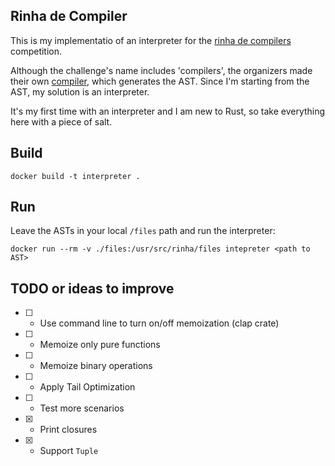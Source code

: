 ## Rinha de Compiler

This is my implementatio of an interpreter for the [rinha de compilers](https://github.com/aripiprazole/rinha-de-compiler) competition.

Although the challenge's name includes 'compilers', the organizers made their own [compiler](https://docs.rs/rinha/latest/rinha/), which generates the AST. Since I'm starting from the AST, my solution is an interpreter.

It's my first time with an interpreter and I am new to Rust, so take everything here with a piece of salt.

## Build

```
docker build -t interpreter .
```

## Run
Leave the ASTs in your local `/files` path and run the interpreter:

```
docker run --rm -v ./files:/usr/src/rinha/files intepreter <path to AST>
```


## TODO or ideas to improve

- [ ] - Use command line to turn on/off memoization (clap crate)
- [ ] - Memoize only pure functions
- [ ] - Memoize binary operations
- [ ] - Apply Tail Optimization
- [ ] - Test more scenarios
- [X] - Print closures
- [X] - Support `Tuple`
